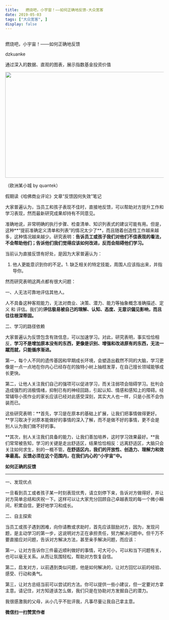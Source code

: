 ```yaml
---
title:   燃烧吧，小宇宙！——如何正确地反馈-大众宽客
date: 2019-05-03
tags: ["大众宽客", ]
display: false
---
```



## 



燃烧吧，小宇宙！——如何正确地反馈




dzkuanke




通过深入的数据、直观的图表，展示指数基金投资价值


<img class="rich_pages" data-croporisrc="https://mmbiz.qpic.cn/mmbiz_jpg/PKw3FQPmhIhnR0LJ4IVMzEfiawurLbO60InA97E2xHMTch6ESH8ibic2VMiaqKwAAUJwUQw3ibZiaSJvsP7rX8Kk0ZIA/0?wx_fmt=jpeg" data-cropx1="0" data-cropx2="1229.3525179856115" data-cropy1="188.77697841726618" data-cropy2="960" data-ratio="0.628152969894223" data-s="300,640" src="https://mmbiz.qpic.cn/mmbiz_jpg/PKw3FQPmhIjvdlgpXvUNF2NK8mXjbQwIicqlb4KjPVZhDawkib8FkOibCoyWHU0bqPTib50BrNQaDb8bM2VZ6XcvAQ/640?wx_fmt=jpeg" data-type="jpeg" data-w="1229" style="width: 534px;height: 335px;"/>

（欧洲某小城 by quantek）



假期读《哈佛商业评论》文章“反馈因何失效”笔记



大家普遍认为，当员工和孩子表现不佳时，直接地反馈，可以帮助对方提升工作和学习表现，然而最新研究成果却持有不同意见。



准确地说，非常明确的执行步骤、检查清单、知识列表式的建议可能有用。但是，这种**“提前准确定义清单和列表”的情况太少了**，而且随着创造性工作越来越多，这种情况越来越少。研究表明：**告诉员工或孩子我们对他们不佳表现的看法，不会帮助他们；告诉他们我们觉得应该如何改进，反而会阻碍他们学习。**



当前认为直接反馈有好处，是因为大家普遍认为：
1. 他人更能意识到你的不足。1. 缺乏相关的特定技能，周围人应该指出来，并指导你。


然而研究表明这两点都有很大问题：



一、人无法可靠地评估其他人。



人不具备这种客观能力，无法对商业、决策、潜力、能力等抽象概念准确描述、定义 和 评估。我们的**评估极易被自己的理解、认知、态度、无意识偏见影响，而且往往根深蒂固。**



二、学习的路径依赖



大家普遍认为反馈包含有效信息，可以加速学习。对此，研究表明，事实恰恰相反，**学习不是增加原本没有的东西，更像是识别、增强和改进原有的东西，无法一蹴而就，只能循序渐进。**



第一，每个人不同的遗传基因和早期成长环境，会塑造出截然不同的大脑，学习更像是一点一点地在你内心已经存在的独特小树上抽枝发芽，在自己擅长领域能够成长更快。



第二，让他人关注我们自己的强项可以促进学习，而关注弱项会阻碍学习。批判会造成强烈的消极情绪，抑制已有的神经回路，引起认知、情感和感知上的障碍。经常辅导小孩作业的家长应该已经对此感受深刻，其实大人也一样，只是小孩不会伪装而已。



这些研究表明：**首先，学习是在原本的基础上扩展，让我们把事情做得更好。**学习取决于对原本能做好的事情的深入了解，而不是做不好的事情，更不会是别人认为我们做不好的事。



**其次，别人关注我们具备的能力，让我们善加培养，这时学习效果最好。**我们常常被告知，学习的关键是走出舒适区，结果恰恰相反：远离舒适区，大脑只会关注如何求生，别的一概不管。**在舒适区内，我们的开放性、创造力、理解力和效率最高。反馈必须在这个范围内，在我们内心的“小宇宙”中。**





**如何正确的反馈**

****

一、发现优点



一旦看到员工或者孩子某一时刻表现优秀，请立刻停下来，告诉对方做得好，并让对方简单总结和庆祝一下。这样可以让大家充分回顾自己卓越表现的每一个微小瞬间，积累自信，更好地学习和成长。



二、自主探索



当员工或孩子遇到困难，向你请教或求助时，首先应该鼓励对方，因为，发现问题，是主动学习的第一步，这说明对方正在承担责任，努力解决问题中。但千万不要直接应对问题，告诉对方解决方法，甚至亲手解决问题，而应该：



第一，让对方告诉你三件最近顺利做好的事情，可大可小，可以和当下问题有关，也可以毫无关系。从而让氛围轻松，帮助对方恢复自信。



第二，启发对方，以前遇到类似问题，他是如何解决的，让对方回忆以前的经验、感受、行动和勇气。



第三，让对方总结当前可以尝试的方法。你可以提供一些小建议，但一定要对方拿主意。请记住，对方知道该怎么做，我们只是在协助对方发掘自己的潜力。





我很感激我的父母，从小几乎不批评我，凡事尽量让我自己拿主意。


**微信扫一扫赞赏作者**